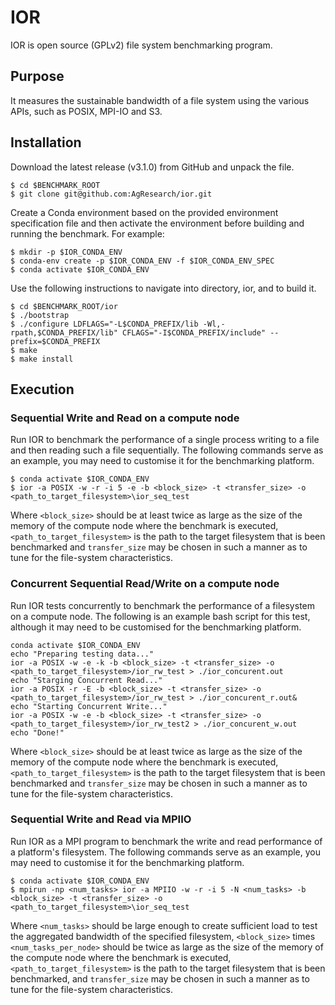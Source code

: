 # IOR

IOR is open source (GPLv2) file system benchmarking program.

## Purpose

It measures the sustainable bandwidth of a file system  using the various APIs, such as POSIX, MPI-IO and S3.

## Installation

Download the latest release (v3.1.0) from GitHub and unpack the file.

```
$ cd $BENCHMARK_ROOT
$ git clone git@github.com:AgResearch/ior.git
```

Create a Conda environment based on the provided environment specification file and then activate the environment before building and running the benchmark.  For example:

```
$ mkdir -p $IOR_CONDA_ENV
$ conda-env create -p $IOR_CONDA_ENV -f $IOR_CONDA_ENV_SPEC
$ conda activate $IOR_CONDA_ENV
```

Use the following instructions to navigate into directory, ior, and to build it.

```
$ cd $BENCHMARK_ROOT/ior
$ ./bootstrap
$ ./configure LDFLAGS="-L$CONDA_PREFIX/lib -Wl,-rpath,$CONDA_PREFIX/lib" CFLAGS="-I$CONDA_PREFIX/include" --prefix=$CONDA_PREFIX
$ make
$ make install
```

## Execution

### Sequential Write and Read on a compute node

Run IOR to benchmark the performance of a single process writing to a file and then reading such a file sequentially. The following commands serve as an example, you may need to customise it for the benchmarking platform.

```
$ conda activate $IOR_CONDA_ENV
$ ior -a POSIX -w -r -i 5 -e -b <block_size> -t <transfer_size> -o <path_to_target_filesystem>\ior_seq_test
```

Where ```<block_size>``` should be at least twice as large as the size of the memory of the compute node where the benchmark is executed, ``` <path_to_target_filesystem>``` is the path to the target filesystem that is been benchmarked and ```transfer_size``` may be chosen in such a manner as to tune for the file-system characteristics.

### Concurrent Sequential Read/Write on a compute node

Run IOR tests concurrently to benchmark the performance of a filesystem on a compute node. The following is an example bash script for this test, although it may need to be customised for the benchmarking platform.

```
conda activate $IOR_CONDA_ENV
echo "Preparing testing data..."
ior -a POSIX -w -e -k -b <block_size> -t <transfer_size> -o <path_to_target_filesystem>/ior_rw_test > ./ior_concurent.out
echo "Starging Concurrent Read..."
ior -a POSIX -r -E -b <block_size> -t <transfer_size> -o <path_to_target_filesystem>/ior_rw_test > ./ior_concurent_r.out&
echo "Starting Concurrent Write..."
ior -a POSIX -w -e -b <block_size> -t <transfer_size> -o <path_to_target_filesystem>/ior_rw_test2 > ./ior_concurent_w.out
echo "Done!"
```

Where ```<block_size>``` should be at least twice as large as the size of the memory of the compute node where the benchmark is executed, ``` <path_to_target_filesystem>``` is the path to the target filesystem that is been benchmarked and ```transfer_size``` may be chosen in such a manner as to tune for the file-system characteristics.

### Sequential Write and Read via MPIIO

Run IOR as a MPI program to benchmark the write and read performance of a platform's filesystem.  The following commands serve as an example, you may need to customise it for the benchmarking platform.

```
$ conda activate $IOR_CONDA_ENV
$ mpirun -np <num_tasks> ior -a MPIIO -w -r -i 5 -N <num_tasks> -b <block_size> -t <transfer_size> -o <path_to_target_filesystem>\ior_seq_test
```

Where ```<num_tasks>``` should be large enough to create sufficient load to test the aggregated bandwidth of the specified filesystem,  ```<block_size>``` times ```<num_tasks_per_node>``` should be twice as large as the size of the memory of the  compute node where the benchmark is executed, ```<path_to_target_filesystem>``` is the path to the target filesystem that is been benchmarked, and ```transfer_size``` may be chosen in such a manner as to tune for the file-system characteristics.
